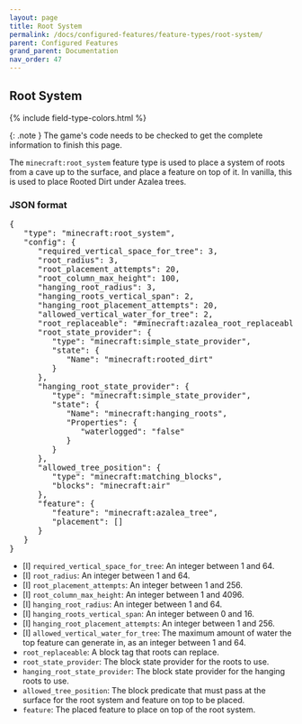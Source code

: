 ```yaml
---
layout: page
title: Root System
permalink: /docs/configured-features/feature-types/root-system/
parent: Configured Features
grand_parent: Documentation
nav_order: 47
---
```


## Root System

<head>
    {% include field-type-colors.html %}
</head>

{: .note }
The game's code needs to be checked to get the complete information to finish this page.

The `minecraft:root_system` feature type is used to place a system of roots from a cave up to the surface, and place a feature on top of it. In vanilla, this is used to place Rooted Dirt under Azalea trees.

### JSON format

<pre>
{
   "type": "minecraft:root_system",
   "config": {
      "required_vertical_space_for_tree": 3,
      "root_radius": 3,
      "root_placement_attempts": 20,
      "root_column_max_height": 100,
      "hanging_root_radius": 3,
      "hanging_roots_vertical_span": 2,
      "hanging_root_placement_attempts": 20,
      "allowed_vertical_water_for_tree": 2,
      "root_replaceable": "#minecraft:azalea_root_replaceable",
      "root_state_provider": {
         "type": "minecraft:simple_state_provider",
         "state": {
            "Name": "minecraft:rooted_dirt"
         }
      },
      "hanging_root_state_provider": {
         "type": "minecraft:simple_state_provider",
         "state": {
            "Name": "minecraft:hanging_roots",
            "Properties": {
               "waterlogged": "false"
            }
         }
      },
      "allowed_tree_position": {
         "type": "minecraft:matching_blocks",
         "blocks": "minecraft:air"
      },
      "feature": {
         "feature": "minecraft:azalea_tree",
         "placement": []
      }
   }
}
</pre>

* ‌<bl>[I]</bl> `required_vertical_space_for_tree`: An integer between 1 and 64.
* ‌<bl>[I]</bl> `root_radius`: An integer between 1 and 64.
* ‌<bl>[I]</bl> `root_placement_attempts`: An integer between 1 and 256.
* ‌<bl>[I]</bl> `root_column_max_height`: An integer between 1 and 4096.
* ‌<bl>[I]</bl> `hanging_root_radius`: An integer between 1 and 64.
* ‌<bl>[I]</bl> `hanging_roots_vertical_span`: An integer between 0 and 16.
* ‌<bl>[I]</bl> `hanging_root_placement_attempts`: An integer between 1 and 256.
* ‌<bl>[I]</bl> `allowed_vertical_water_for_tree`: The maximum amount of water the top feature can generate in, as an integer between 1 and 64.
* `root_replaceable`: A block tag that roots can replace.
* `root_state_provider`: The block state provider for the roots to use.
* `hanging_root_state_provider`: The block state provider for the hanging roots to use.
* `allowed_tree_position`: The block predicate that must pass at the surface for the root system and feature on top to be placed.
* `feature`: The placed feature to place on top of the root system.